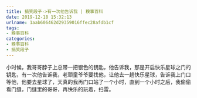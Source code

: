 ```yaml
---
title: 搞笑段子->有一次他告诉我 | 糗事百科
date: 2019-12-18 15:32:13
urlname: 1aab606462d29359016ffec28afdb1cf
tags: 
- 糗事百科
categories:
- 糗事百科
- 搞笑段子
---
```

小时候，我哥哥脖子上总带一把银色的钥匙，他告诉我，那是开启快乐星球之门的钥匙，有一次他告诉我，老顽童爷爷要找他，让他去一趟快乐星球，告诉我上门口等他，他要去星球了，天真的我再门口站了一个小时，直到一个小时之后，我偷偷看门缝，门缝里的哥哥，再快乐的玩着，扫雷。


